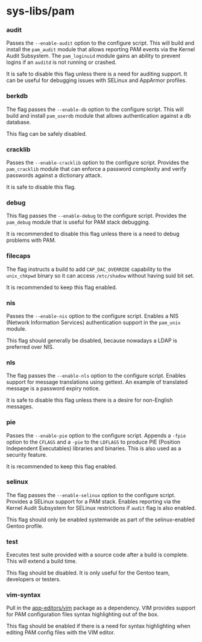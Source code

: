 # sys-libs/pam
### audit
Passes the `--enable-audit` option to the configure script. This will build and install the `pam_audit` module that allows reporting PAM events via the Kernel Audit Subsystem. The `pam_loginuid` module gains an ability to prevent logins if an `auditd` is not running or crashed.

It is safe to disable this flag unless there is a need for auditing support. It can be useful for debugging issues with SELinux and AppArmor profiles.

### berkdb
The flag passes the `--enable-db` option to the configure script. This will build and install `pam_userdb` module that allows authentication against a db database.

This flag can be safely disabled.

### cracklib
Passes the `--enable-cracklib` option to the configure script. Provides the `pam_cracklib` module that can enforce a password complexity and verify passwords against a dictionary attack.

It is safe to disable this flag.

### debug
This flag passes the `--enable-debug` to the configure script. Provides the `pam_debug` module that is useful for PAM stack debugging.

It is recommended to disable this flag unless there is a need to debug problems with PAM.

### filecaps
The flag instructs a build to add `CAP_DAC_OVERRIDE` capability to the `unix_chkpwd` binary so it can access `/etc/shadow` without having suid bit set.

It is recommended to keep this flag enabled.

### nis
Passes the `--enable-nis` option to the configure script. Enables a NIS (Network Information Services) authentication support in the `pam_unix` module.

This flag should generally be disabled, because nowadays a LDAP is preferred over NIS.

### nls
The flag passes the `--enable-nls` option to the configure script. Enables support for message translations using gettext. An example of translated message is a password expiry notice.

It is safe to disable this flag unless there is a desire for non-English messages.

### pie
Passes the `--enable-pie` option to the configure script. Appends a `-fpie` option to the `CFLAGS` and a `-pie` to the `LDFLAGS` to produce PIE (Position Independent Executables) libraries and binaries. This is also used as a security feature.

It is recommended to keep this flag enabled.

### selinux
The flag passes the `--enable-selinux` option to the configure script. Provides a SELinux support for a PAM stack. Enables reporting via the Kernel Audit Subsystem for SELinux restrictions if `audit` flag is also enabled.

This flag should only be enabled systemwide as part of the selinux-enabled Gentoo profile.

### test
Executes test suite provided with a source code after a build is complete. This will extend a build time.

This flag should be disabled. It is only useful for the Gentoo team, developers or testers.

### vim-syntax
Pull in the [app-editors/vim](../app-editors/vim.md) package as a dependency. VIM provides support for PAM configuration files syntax highlighting out of the box.

This flag should be enabled if there is a need for syntax highlighting when editing PAM config files with the VIM editor.
